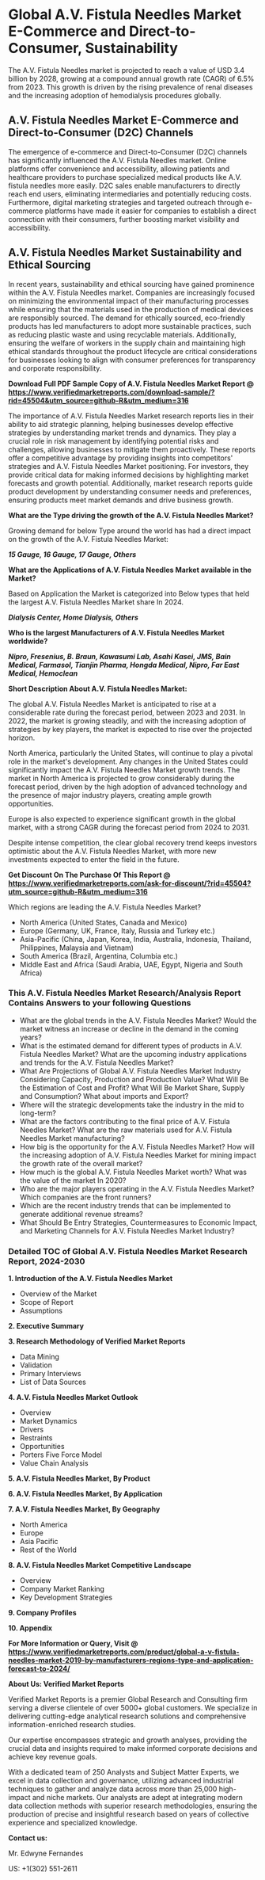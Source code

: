 <h1>Global A.V. Fistula Needles Market E-Commerce and Direct-to-Consumer, Sustainability</h1><p class=""><p>The A.V. Fistula Needles market is projected to reach a value of USD 3.4 billion by 2028, growing at a compound annual growth rate (CAGR) of 6.5% from 2023. This growth is driven by the rising prevalence of renal diseases and the increasing adoption of hemodialysis procedures globally.</p><h2>A.V. Fistula Needles Market E-Commerce and Direct-to-Consumer (D2C) Channels</h2><p>The emergence of e-commerce and Direct-to-Consumer (D2C) channels has significantly influenced the A.V. Fistula Needles market. Online platforms offer convenience and accessibility, allowing patients and healthcare providers to purchase specialized medical products like A.V. fistula needles more easily. D2C sales enable manufacturers to directly reach end users, eliminating intermediaries and potentially reducing costs. Furthermore, digital marketing strategies and targeted outreach through e-commerce platforms have made it easier for companies to establish a direct connection with their consumers, further boosting market visibility and accessibility.</p><h2>A.V. Fistula Needles Market Sustainability and Ethical Sourcing</h2><p>In recent years, sustainability and ethical sourcing have gained prominence within the A.V. Fistula Needles market. Companies are increasingly focused on minimizing the environmental impact of their manufacturing processes while ensuring that the materials used in the production of medical devices are responsibly sourced. The demand for ethically sourced, eco-friendly products has led manufacturers to adopt more sustainable practices, such as reducing plastic waste and using recyclable materials. Additionally, ensuring the welfare of workers in the supply chain and maintaining high ethical standards throughout the product lifecycle are critical considerations for businesses looking to align with consumer preferences for transparency and corporate responsibility.</p></p><p class=""><strong>Download Full PDF Sample Copy of A.V. Fistula Needles Market Report @ <a href="https://www.verifiedmarketreports.com/download-sample/?rid=45504&utm_source=github-R&utm_medium=316" target="_blank">https://www.verifiedmarketreports.com/download-sample/?rid=45504&utm_source=github-R&utm_medium=316</a></strong></p><p>The importance of&nbsp;A.V. Fistula Needles Market research reports lies in their ability to aid strategic planning, helping businesses develop effective strategies by understanding market trends and dynamics. They play a crucial role in risk management by identifying potential risks and challenges, allowing businesses to mitigate them proactively. These reports offer a competitive advantage by providing insights into competitors' strategies and A.V. Fistula Needles Market positioning. For investors, they provide critical data for making informed decisions by highlighting market forecasts and growth potential. Additionally, market research reports guide product development by understanding consumer needs and preferences, ensuring products meet market demands and drive business growth.</p><p><strong>What are the&nbsp;Type driving the growth of the A.V. Fistula Needles Market?</strong></p><p id="" class="">Growing demand for below Type around the world has had a direct impact on the growth of the A.V. Fistula Needles Market:</p><p class=""><em><strong>15 Gauge, 16 Gauge, 17 Gauge, Others</strong></em></p><p class=""><strong>What are the&nbsp;Applications&nbsp;of A.V. Fistula Needles Market available in the Market?</strong></p><p id="" class="">Based on Application the Market is categorized into Below types that held the largest A.V. Fistula Needles Market share In 2024.</p><p class=""><em><strong>Dialysis Center, Home Dialysis, Others</strong></em></p><p class=""><strong>Who is the largest Manufacturers of A.V. Fistula Needles Market worldwide?</strong></p><p><em><strong>Nipro, Fresenius, B. Braun, Kawasumi Lab, Asahi Kasei, JMS, Bain Medical, Farmasol, Tianjin Pharma, Hongda Medical, Nipro, Far East Medical, Hemoclean</strong></em></p><p id="" class=""><strong>Short Description About A.V. Fistula Needles Market:</strong></p><p>The global A.V. Fistula Needles Market is anticipated to rise at a considerable rate during the forecast period, between 2023 and 2031. In 2022, the market is growing steadily, and with the increasing adoption of strategies by key players, the market is expected to rise over the projected horizon.</p><p>North America, particularly the United States, will continue to play a pivotal role in the market's development. Any changes in the United States could significantly impact the A.V. Fistula Needles Market growth trends. The market in North America is projected to grow considerably during the forecast period, driven by the high adoption of advanced technology and the presence of major industry players, creating ample growth opportunities.</p><p>Europe is also expected to experience significant growth in the global market, with a strong CAGR during the forecast period from 2024 to 2031.</p><p>Despite intense competition, the clear global recovery trend keeps investors optimistic about the A.V. Fistula Needles Market, with more new investments expected to enter the field in the future.</p><p id="" class=""><strong>Get Discount On The Purchase Of This Report @ <a href="https://www.verifiedmarketreports.com/ask-for-discount/?rid=45504?utm_source=github-R&utm_medium=316" target="_blank">https://www.verifiedmarketreports.com/ask-for-discount/?rid=45504?utm_source=github-R&utm_medium=316</a></strong></p><p class="">Which regions are leading the A.V. Fistula Needles Market?</p><ul><li>North America (United States, Canada and Mexico)</li><li>Europe (Germany, UK, France, Italy, Russia and Turkey etc.)</li><li>Asia-Pacific (China, Japan, Korea, India, Australia, Indonesia, Thailand, Philippines, Malaysia and Vietnam)</li><li>South America (Brazil, Argentina, Columbia etc.)</li><li>Middle East and Africa (Saudi Arabia, UAE, Egypt, Nigeria and South Africa)</li></ul><h3 id="" class="">This A.V. Fistula Needles Market Research/Analysis Report Contains Answers to your following Questions</h3><ul><li>What are the global trends in the A.V. Fistula Needles Market? Would the market witness an increase or decline in the demand in the coming years?</li><li>What is the estimated demand for different types of products in A.V. Fistula Needles Market? What are the upcoming industry applications and trends for the A.V. Fistula Needles Market?</li><li>What Are Projections of Global A.V. Fistula Needles Market Industry Considering Capacity, Production and Production Value? What Will Be the Estimation of Cost and Profit? What Will Be Market Share, Supply and Consumption? What about imports and Export?</li><li>Where will the strategic developments take the industry in the mid to long-term?</li><li>What are the factors contributing to the final price of A.V. Fistula Needles Market? What are the raw materials used for A.V. Fistula Needles Market manufacturing?</li><li>How big is the opportunity for the A.V. Fistula Needles Market? How will the increasing adoption of A.V. Fistula Needles Market for mining impact the growth rate of the overall market?</li><li>How much is the global A.V. Fistula Needles Market worth? What was the value of the market In 2020?</li><li>Who are the major players operating in the A.V. Fistula Needles Market? Which companies are the front runners?</li><li>Which are the recent industry trends that can be implemented to generate additional revenue streams?</li><li>What Should Be Entry Strategies, Countermeasures to Economic Impact, and Marketing Channels for A.V. Fistula Needles Market Industry?</li></ul><h3 id="" class="">Detailed TOC of Global A.V. Fistula Needles Market Research Report, 2024-2030</h3><p id="" class=""><strong>1. Introduction of the A.V. Fistula Needles Market</strong></p><ul><li>Overview of the Market</li><li>Scope of Report</li><li>Assumptions</li></ul><p id="" class=""><strong>2. Executive Summary</strong></p><p id="" class=""><strong>3. Research Methodology of Verified Market Reports</strong></p><ul><li>Data Mining</li><li>Validation</li><li>Primary Interviews</li><li>List of Data Sources</li></ul><p id="" class=""><strong>4. A.V. Fistula Needles Market Outlook</strong></p><ul><li>Overview</li><li>Market Dynamics</li><li>Drivers</li><li>Restraints</li><li>Opportunities</li><li>Porters Five Force Model</li><li>Value Chain Analysis</li></ul><p id="" class=""><strong>5. A.V. Fistula Needles Market, By Product</strong></p><p id="" class=""><strong>6. A.V. Fistula Needles Market, By Application</strong></p><p id="" class=""><strong>7. A.V. Fistula Needles Market, By Geography</strong></p><ul><li>North America</li><li>Europe</li><li>Asia Pacific</li><li>Rest of the World</li></ul><p id="" class=""><strong>8. A.V. Fistula Needles Market Competitive Landscape</strong></p><ul><li>Overview</li><li>Company Market Ranking</li><li>Key Development Strategies</li></ul><p id="" class=""><strong>9. Company Profiles</strong></p><p id="" class=""><strong>10. Appendix</strong></p><p id="" class=""><strong>For More Information or Query, Visit @ <a href="https://www.verifiedmarketreports.com/product/global-a-v-fistula-needles-market-2019-by-manufacturers-regions-type-and-application-forecast-to-2024/" target="_blank">https://www.verifiedmarketreports.com/product/global-a-v-fistula-needles-market-2019-by-manufacturers-regions-type-and-application-forecast-to-2024/</a></strong></p><p id="" class=""><strong>About Us: Verified Market Reports</strong></p><p id="" class="">Verified Market Reports is a premier Global Research and Consulting firm serving a diverse clientele of over 5000+ global customers. We specialize in delivering cutting-edge analytical research solutions and comprehensive information-enriched research studies.</p><p id="" class="">Our expertise encompasses strategic and growth analyses, providing the crucial data and insights required to make informed corporate decisions and achieve key revenue goals.</p><p id="" class="">With a dedicated team of 250 Analysts and Subject Matter Experts, we excel in data collection and governance, utilizing advanced industrial techniques to gather and analyze data across more than 25,000 high-impact and niche markets. Our analysts are adept at integrating modern data collection methods with superior research methodologies, ensuring the production of precise and insightful research based on years of collective experience and specialized knowledge.</p><p id="" class=""><strong>Contact us:</strong></p><p id="" class="">Mr. Edwyne Fernandes</p><p id="" class="">US: +1(302) 551-2611</p>